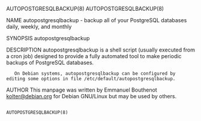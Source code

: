 AUTOPOSTGRESQLBACKUP(8)                                                                                                                      AUTOPOSTGRESQLBACKUP(8)

NAME
       autopostgresqlbackup - backup all of your PostgreSQL databases daily, weekly, and monthly

SYNOPSIS
       autopostgresqlbackup

DESCRIPTION
       autopostgresqlbackup is a shell script (usually executed from a cron job) designed to provide a fully automated tool to make periodic backups of PostgreSQL
       databases.

       On Debian systems, autopostgresqlbackup can be configured by editing some options in file /etc/default/autopostgresqlbackup.

AUTHOR
       This manpage was written by Emmanuel Bouthenot <kolter@debian.org> for Debian GNU/Linux but may be used by others.

                                                                                                                                             AUTOPOSTGRESQLBACKUP(8)
